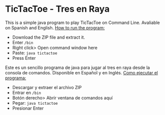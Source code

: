 # TicTacToe - Tres en Raya
This is a simple java program to play TicTacToe on Command Line. Avaliable on Spanish and English. [How to run the program:](https://stackoverflow.com/questions/5757189/how-do-i-run-java-class-files)
* Download the ZIP file and extract it.
* Enter ```/bin```
* Right click> Open command window here
* Paste: ```java tictactoe```
* Press Enter

Este es un sencillo programa de java para jugar al tres en raya desde la consola de comandos. Disponible en Español y en Inglés. [Como ejecutar el programa:](https://gl-epn-programacion-ii.blogspot.com/2013/01/como-ejecutar-java-desde-la-consola-cmd.html)
* Descargar y extraer el archivo ZIP
* Entrar en ```/bin```
* Botón derecho> Abrir ventana de comandos aquí
* Pegar: ```java tictactoe```
* Presionar Enter
